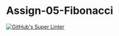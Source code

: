 # Assign-05-Fibonacci
[![GitHub's Super Linter](https://github.com/ICS20-Programming-ShylaO/Assign-05-HTML-Fibonacci/workflows/GitHub's%20Super%20Linter/badge.svg)](https://github.com/ICS20-Programming-ShylaO/Assign-05-HTML-Fibonacci/actions)